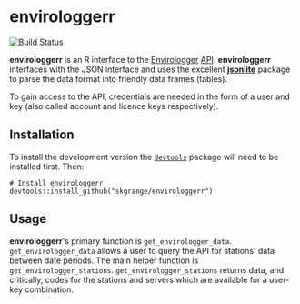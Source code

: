 # **envirologgerr**

[![Build Status](https://travis-ci.org/skgrange/envirologgerr.svg?branch=master)](https://travis-ci.org/skgrange/envirologgerr)

**envirologgerr** is an R interface to the [Envirologger](http://www.envirologger.com/home) [API](http://api.envirologger.net/2.0/documentation). **envirologgerr** interfaces with the JSON interface and uses the excellent [**jsonlite**](https://github.com/jeroenooms/jsonlite) package to parse the data format into friendly data frames (tables).

To gain access to the API, credentials are needed in the form of a user and key (also called account and licence keys respectively). 

## Installation

To install the development version the [`devtools`](https://github.com/hadley/devtools) package will need to be installed first. Then:

```
# Install envirologgerr
devtools::install_github("skgrange/envirologgerr")
```

## Usage

**envirologgerr**'s primary function is `get_envirologger_data`. `get_envirologger_data` allows a user to query the API for stations' data between date periods. The main helper function is `get_envirologger_stations`. `get_envirologger_stations` returns data, and critically, codes for the stations and servers which are available for a user-key combination. 

